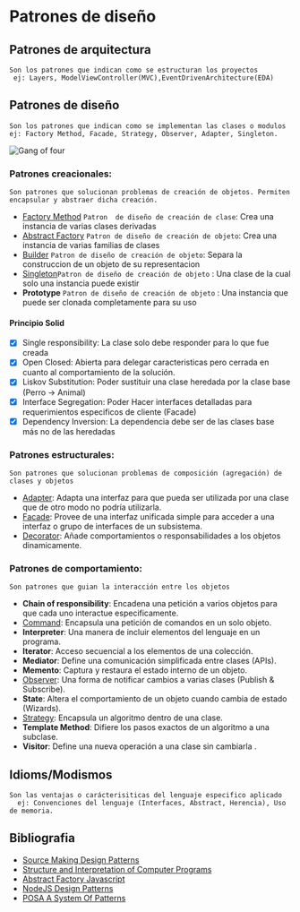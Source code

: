 
# Patrones de diseño

    
## Patrones de arquitectura
    Son los patrones que indican como se estructuran los proyectos
     ej: Layers, ModelViewController(MVC),EventDrivenArchitecture(EDA)
    
    
## Patrones de diseño
    Son los patrones que indican como se implementan las clases o modulos
    ej: Factory Method, Facade, Strategy, Observer, Adapter, Singleton.
    
![Gang of four](https://github.com/alejo-moreno/designpatterns/blob/master/Design_Pattern/Design%20Pattern.png "Gang Of Four")
      
### Patrones creacionales:
    Son patrones que solucionan problemas de creación de objetos. Permiten encapsular y abstraer dicha creación.
  - [Factory Method](https://github.com/alejo-moreno/designpatterns/blob/master/Design_Pattern/Creational/FactoryMethod.py) `Patron  de diseño de creación de clase`: Crea una instancia de varias clases derivadas
  - [Abstract Factory](https://github.com/alejo-moreno/designpatterns/blob/master/Design_Pattern/Creational/AbstractFactory.py) `Patron de diseño de creación de objeto`: Crea una instancia de varias familias de clases
  - [Builder](https://github.com/alejo-moreno/designpatterns/blob/master/Design_Pattern/Creational/Builder.js) `Patron de diseño de creación de objeto`: Separa la construccion de un objeto de su representacion
  - [Singleton](https://github.com/alejo-moreno/designpatterns/blob/master/Design_Pattern/Creational/Singleton.js)`Patron de diseño de creación de objeto` : Una clase de la cual solo una instancia puede existir  
  - **Prototype** `Patron de diseño de creación de objeto` : Una instancia que puede ser clonada completamente para su uso
  
  
#### Principio Solid
- [x] Single responsibility: La clase solo debe responder para lo que fue creada
- [x] Open Closed: Abierta para delegar caracteristicas pero cerrada en cuanto al comportamiento de la solución.
- [x] Liskov Substitution: Poder sustituir una clase heredada por la clase base (Perro -> Animal)
- [x] Interface Segregation: Poder Hacer interfaces detalladas para requerimientos especificos de cliente (Facade)
- [x] Dependency Inversion: La dependencia debe ser de las clases base más no de las heredadas
      
### Patrones estructurales:
    Son patrones que solucionan problemas de composición (agregación) de clases y objetos        
  - [Adapter](https://github.com/alejo-moreno/designpatterns/blob/master/Design_Pattern/Structural/Adapter.js): Adapta una interfaz para que pueda ser utilizada por una clase que de otro modo no podría utilizarla.
  - [Facade](https://github.com/alejo-moreno/designpatterns/blob/master/Design_Pattern/Structural/Facade.py): Provee de una interfaz unificada simple para acceder a una interfaz o grupo de interfaces de un subsistema.
  - [Decorator](https://github.com/alejo-moreno/designpatterns/blob/master/Design_Pattern/Structural/Decorator.java): Añade comportamientos o responsabilidades a los objetos dinamicamente.
          
### Patrones de comportamiento:
    Son patrones que guian la interacción entre los objetos            
  - **Chain of responsibility**: Encadena una petición a varios objetos para que cada uno interactue especificamente.
  - [Command](https://github.com/alejo-moreno/designpatterns/blob/master/Design_Pattern/Behavior/Command.py): Encapsula una petición de comandos en un solo objeto.
  - **Interpreter**: Una manera de incluir elementos del lenguaje en un programa.
  - **Iterator**: Acceso secuencial a los elementos de una colección.
  - **Mediator**: Define una comunicación simplificada entre clases (APIs).
  - **Memento**:  Captura y restaura el estado interno de un objeto.
  - [Observer](https://github.com/alejo-moreno/designpatterns/blob/master/Design_Pattern/Behavior/Observer.java): Una forma de notificar cambios a varias clases (Publish & Subscribe).
  - **State**: Altera el comportamiento de un objeto cuando cambia de estado (Wizards).
  - [Strategy](https://github.com/alejo-moreno/designpatterns/blob/master/Design_Pattern/Behavior/Strategy.py): Encapsula un algoritmo dentro de una clase.
  - **Template Method**: Difiere los pasos exactos de un algoritmo a una subclase.
  - **Visitor**: Define una nueva operación a una clase sin cambiarla .

      
## Idioms/Modismos
    Son las ventajas o carácterisiticas del lenguaje especifico aplicado
      ej: Convenciones del lenguaje (Interfaces, Abstract, Herencia), Uso de memoria.
        
        
## Bibliografia

- [Source Making Design Patterns](https://sourcemaking.com/design_patterns)
- [Structure and Interpretation of Computer Programs](https://mitpress.mit.edu/sicp/full-text/book/book.html)
- [Abstract Factory Javascript](http://www.dofactory.com/javascript/abstract-factory-design-pattern)
- [NodeJS Design Patterns](https://blog.risingstack.com/fundamental-node-js-design-patterns)
- [POSA A System Of Patterns](https://wiki.sch.bme.hu/images/9/98/Sznikak_jegyzet_Pattern-Oriented-SA_vol1.pdf)
